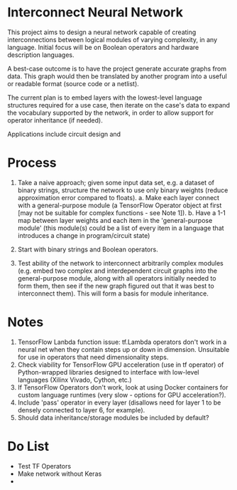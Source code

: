 # Interconnect Neural Network
This project aims to design a neural network capable of creating interconnections between logical modules of varying complexity, in any language. Initial focus will be on Boolean operators and hardware description languages.

A best-case outcome is to have the project generate accurate graphs from data. This graph would then be translated by another program into a useful or readable format (source code or a netlist).

The current plan is to embed layers with the lowest-level language structures required for a use case, then iterate on the case's data to expand the vocabulary supported by the network, in order to allow support for operator inheritance (if needed). 

Applications include circuit design and

# Process
1. Take a naive approach; given some input data set, e.g. a dataset of binary strings, structure the network to use only binary weights (reduce approximation error compared to floats).
  a. Make each layer connect with a general-purpose module (a TensorFlow Operator object at first [may not be suitable for complex functions - see Note 1]).
  b. Have a 1-1 map between layer weights and each item in the 'general-purpose module' (this module(s) could be a list of every item in a language that introduces a change in program/circuit state)

2. Start with binary strings and Boolean operators.

3. Test ability of the network to interconnect arbitrarily complex modules (e.g. embed two complex and interdependent circuit graphs into the general-purpose module, along with all operators initially needed to form them, then see if the new graph figured out that it was best to interconnect them). This will form a basis for module inheritance.


# Notes
1. TensorFlow Lanbda function issue: tf.Lambda operators don't work in a neural net when they contain steps up or down in dimension. Unsuitable for use in operators that need dimensionality steps.
2. Check viability for TensorFlow GPU acceleration (use in tf operator) of Python-wrapped libraries designed to interface with low-level languages (Xilinx Vivado, Cython, etc.)
3. If TensorFlow Operators don't work, look at using Docker containers for custom language runtimes (very slow - options for GPU acceleration?).
4. Include 'pass' operator in every layer (disallows need for layer 1 to be densely connected to layer 6, for example).
5. Should data inheritance/storage modules be included by default?

# Do List
- Test TF Operators
- Make network without Keras
- 